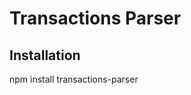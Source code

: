 # Transactions Parser

<!-- A robust Node.js library that automatically detects and parses different bank statement formats into structured JSON data.

## Features

- **Automatic Format Detection**: Recognizes 6 different bank statement patterns
- **Multi-line Transaction Support**: Handles complex transaction descriptions
- **Clean Data Output**: Standardized JSON format with date, narration, amount, and type
- **CLI Support**: Command-line interface for quick parsing
- **Programmatic API**: Use as a library in your Node.js applications
 -->

## Installation

npm install transactions-parser
